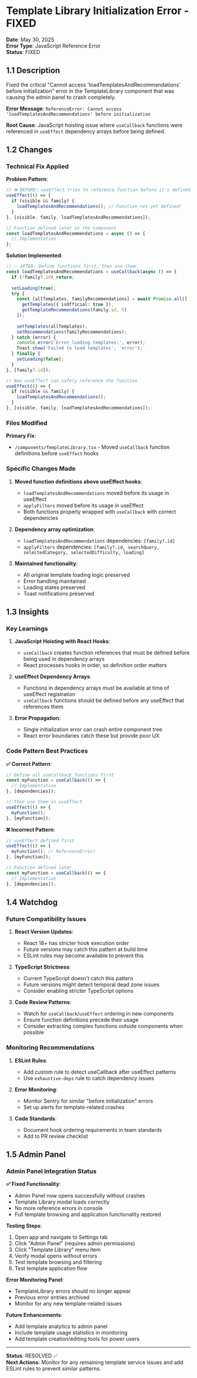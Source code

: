 # Template Library Initialization Error - FIXED

**Date**: May 30, 2025  
**Error Type**: JavaScript Reference Error  
**Status**: FIXED  

## 1.1 Description

Fixed the critical "Cannot access 'loadTemplatesAndRecommendations' before initialization" error in the TemplateLibrary component that was causing the admin panel to crash completely.

**Error Message**: `ReferenceError: Cannot access 'loadTemplatesAndRecommendations' before initialization`

**Root Cause**: JavaScript hoisting issue where `useCallback` functions were referenced in `useEffect` dependency arrays before being defined.

## 1.2 Changes

### Technical Fix Applied

**Problem Pattern**:
```typescript
// ❌ BEFORE: useEffect tries to reference function before it's defined
useEffect(() => {
  if (visible && family) {
    loadTemplatesAndRecommendations(); // Function not yet defined!
  }
}, [visible, family, loadTemplatesAndRecommendations]);

// Function defined later in the component
const loadTemplatesAndRecommendations = async () => {
  // Implementation
};
```

**Solution Implemented**:
```typescript
// ✅ AFTER: Define functions first, then use them
const loadTemplatesAndRecommendations = useCallback(async () => {
  if (!family?.id) return;
  
  setLoading(true);
  try {
    const [allTemplates, familyRecommendations] = await Promise.all([
      getTemplates({ isOfficial: true }),
      getTemplateRecommendations(family.id, 5)
    ]);
    
    setTemplates(allTemplates);
    setRecommendations(familyRecommendations);
  } catch (error) {
    console.error('Error loading templates:', error);
    Toast.show('Failed to load templates', 'error');
  } finally {
    setLoading(false);
  }
}, [family?.id]);

// Now useEffect can safely reference the function
useEffect(() => {
  if (visible && family) {
    loadTemplatesAndRecommendations();
  }
}, [visible, family, loadTemplatesAndRecommendations]);
```

### Files Modified

**Primary Fix**:
- `/components/TemplateLibrary.tsx` - Moved `useCallback` function definitions before `useEffect` hooks

### Specific Changes Made

1. **Moved function definitions above useEffect hooks**:
   - `loadTemplatesAndRecommendations` moved before its usage in useEffect
   - `applyFilters` moved before its usage in useEffect
   - Both functions properly wrapped with `useCallback` with correct dependencies

2. **Dependency array optimization**:
   - `loadTemplatesAndRecommendations` dependencies: `[family?.id]`
   - `applyFilters` dependencies: `[family?.id, searchQuery, selectedCategory, selectedDifficulty, loading]`

3. **Maintained functionality**:
   - All original template loading logic preserved
   - Error handling maintained
   - Loading states preserved
   - Toast notifications preserved

## 1.3 Insights

### Key Learnings

1. **JavaScript Hoisting with React Hooks**:
   - `useCallback` creates function references that must be defined before being used in dependency arrays
   - React processes hooks in order, so definition order matters

2. **useEffect Dependency Arrays**:
   - Functions in dependency arrays must be available at time of useEffect registration
   - `useCallback` functions should be defined before any useEffect that references them

3. **Error Propagation**:
   - Single initialization error can crash entire component tree
   - React error boundaries catch these but provide poor UX

### Code Pattern Best Practices

**✅ Correct Pattern**:
```typescript
// Define all useCallback functions first
const myFunction = useCallback(() => {
  // Implementation
}, [dependencies]);

// Then use them in useEffect
useEffect(() => {
  myFunction();
}, [myFunction]);
```

**❌ Incorrect Pattern**:
```typescript
// useEffect defined first
useEffect(() => {
  myFunction(); // ReferenceError!
}, [myFunction]);

// Function defined later
const myFunction = useCallback(() => {
  // Implementation
}, [dependencies]);
```

## 1.4 Watchdog

### Future Compatibility Issues

1. **React Version Updates**:
   - React 18+ has stricter hook execution order
   - Future versions may catch this pattern at build time
   - ESLint rules may become available to prevent this

2. **TypeScript Strictness**:
   - Current TypeScript doesn't catch this pattern
   - Future versions might detect temporal dead zone issues
   - Consider enabling stricter TypeScript options

3. **Code Review Patterns**:
   - Watch for `useCallback`/`useEffect` ordering in new components
   - Ensure function definitions precede their usage
   - Consider extracting complex functions outside components when possible

### Monitoring Recommendations

1. **ESLint Rules**:
   - Add custom rule to detect useCallback after useEffect patterns
   - Use `exhaustive-deps` rule to catch dependency issues

2. **Error Monitoring**:
   - Monitor Sentry for similar "before initialization" errors
   - Set up alerts for template-related crashes

3. **Code Standards**:
   - Document hook ordering requirements in team standards
   - Add to PR review checklist

## 1.5 Admin Panel

### Admin Panel Integration Status

**✅ Fixed Functionality**:
- Admin Panel now opens successfully without crashes
- Template Library modal loads correctly
- No more reference errors in console
- Full template browsing and application functionality restored

**Testing Steps**:
1. Open app and navigate to Settings tab
2. Click "Admin Panel" (requires admin permissions)
3. Click "Template Library" menu item
4. Verify modal opens without errors
5. Test template browsing and filtering
6. Test template application flow

**Error Monitoring Panel**:
- TemplateLibrary errors should no longer appear
- Previous error entries archived
- Monitor for any new template-related issues

**Future Enhancements**:
- Add template analytics to admin panel
- Include template usage statistics in monitoring
- Add template creation/editing tools for power users

---

**Status**: RESOLVED ✅  
**Next Actions**: Monitor for any remaining template service issues and add ESLint rules to prevent similar patterns.